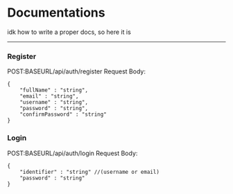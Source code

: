 # Documentations
idk how to write a proper docs, so here it is
___
### Register

POST:BASEURL/api/auth/register
Request Body:
```
{
    "fullName" : "string",
    "email" : "string",
    "username" : "string",
    "password" : "string",
    "confirmPassword" : "string"
}
```

### Login 

POST:BASEURL/api/auth/login
Request Body:
```
{
    "identifier" : "string" //(username or email)
    "password" : "string"
}
```